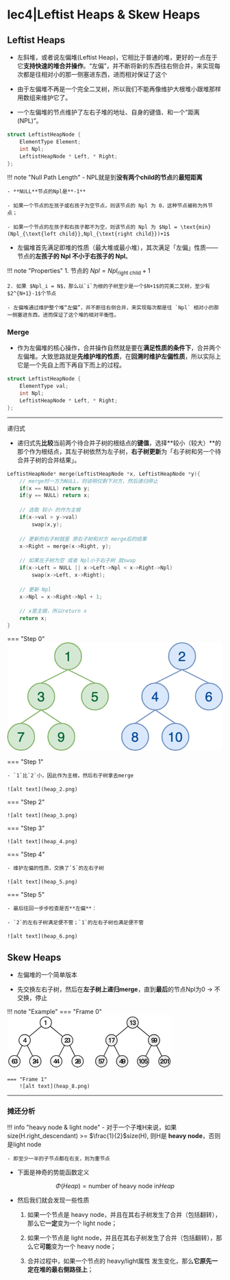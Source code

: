 # lec4|Leftist Heaps & Skew Heaps

## Leftist Heaps

- 左斜堆，或者说左偏堆(Leftist Heap)，它相比于普通的堆，更好的一点在于它**支持快速的堆合并操作**。“左偏”，并不断将新的东西往右侧合并，来实现每次都是往相对小的那一侧塞进东西，进而相对保证了这个

- 由于左偏堆不再是一个完全二叉树，所以我们不能再像维护大根堆小跟堆那样用数组来维护它了。

- 一个左偏堆的节点维护了左右子堆的地址、自身的键值、和一个“距离(NPL)”。

```c
struct LeftistHeapNode {
    ElementType Element;
    int Npl;
    LeftistHeapNode * Left, * Right;
};

```

!!! note "Null Path Length"
    - NPL就是到**没有两个child的节点**的**最短距离**

    - **NULL**节点的Npl是**-1**

    - 如果一个节点的左孩子或右孩子为空节点，则该节点的 Npl 为 0，这种节点被称为外节点；
    
    - 如果一个节点的左孩子和右孩子都不为空，则该节点的 Npl 为 $Npl = \text{min}(Npl_{\text{left child}},Npl_{\text{right child}})+1$

- 左偏堆首先满足即堆的性质（最大堆或最小堆），其次满足「左偏」性质——节点的**左孩子的 Npl 不小于右孩子的 Npl**。

!!! note "Properties"
    1. 节点的 $Npl = Npl_{\text{right child}}+1$

    2. 如果 $Npl_i = N$，那么以`i`为根的子树至少是一个$N+1$的完美二叉树，至少有$2^{N+1}-1$个节点

    - 左偏堆通过维护整个堆“左偏”，并不断往右侧合并，来实现每次都是往 `Npl` 相对小的那一侧塞进东西，进而保证了这个堆的相对平衡性。

### Merge

- 作为左偏堆的核心操作，合并操作自然就是要在**满足性质的条件下**，合并两个左偏堆。大致思路就是**先维护堆的性质**，在**回溯时维护左偏性质**，所以实际上它是一个先自上而下再自下而上的过程。

```cpp
struct LeftistHeapNode {
    ElementType val;
    int Npl;
    LeftistHeapNode * Left, * Right;
};
```

----

递归式

- 递归式先**比较**当前两个待合并子树的根结点的**键值**，选择**较小（较大）**的那个作为根结点，其左子树依然为左子树，**右子树更新**为「右子树和另一个待合并子树的合并结果」。



```cpp
LeftistHeapNode* merge(LeftistHeapNode *x, LeftistHeapNode *y){
    // merge时一方为NULL，则说明仅剩下对方，然后递归停止
    if(x == NULL) return y;
    if(y == NULL) return x;

    // 选取 较小 的作为主根
    if(x->val > y->val)
        swap(x,y);

    // 更新的右子树就是 原右子树和对方 merge后的结果
    x->Right = merge(x->Right, y);

    // 如果左子树为空 或者 Npl小于右子树 就swap
    if(x->Left = NULL || x->Left->Npl < x->Right->Npl)
        swap(x->Left, x->Right);

    // 更新 Npl
    x->Npl = x->Right->Npl + 1;

    // x是主根，所以return x
    return x;
}
```

=== "Step 0"
    ![alt text](heap_1.png)

=== "Step 1"
    
    - `1`比`2`小，因此作为主根，然后右子树拿去merge

    ![alt text](heap_2.png)

=== "Step 2"

    ![alt text](heap_3.png)

=== "Step 3"

    ![alt text](heap_4.png)

=== "Step 4"

    - 维护左偏的性质，交换了`5`的左右子树
    
    ![alt text](heap_5.png)

=== "Step 5"

    - 最后往回一步步检查是否**左偏**：
    
    - `2`的左右子树满足便不管；`1`的左右子树也满足便不管

    ![alt text](heap_6.png)



## Skew Heaps

- 左偏堆的一个简单版本

- 先交换左右子树，然后在**左子树上递归merge**，直到**最后**的节点Npl为0 -> 不交换，停止

!!! note "Example"
    === "Frame 0"
        ![alt text](heap_7.png)
    
    === "Frame 1"
        ![alt text](heap_8.png)

---

### 摊还分析

!!! info "heavy node & light node"
    - 对于一个子堆H来说，如果 size(H.right_descendant) >= $\frac{1}{2}$size(H), 则H是 **heavy node**，否则是light node

    - 即至少一半的子节点都在右支，则为重节点

- 下面是神奇的势能函数定义

$$
\Phi(Heap)=\text{number of heavy node in} Heap
$$

- 然后我们就会发现一些性质   
    1. 如果一个节点是 heavy node，并且在其右子树发生了合并（包括翻转），那么它**一定**变为一个 light node；

    2. 如果一个节点是 light node，并且在其右子树发生了合并（包括翻转），那么它**可能**变为一个 heavy node；

    3. 合并过程中，如果一个节点的 heavy/light属性 发生变化，那么**它原先一定在堆的最右侧路径上**；


